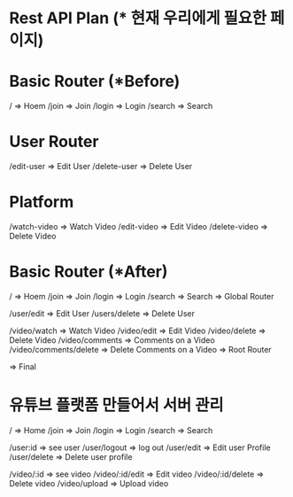 # Rest API Plan (\* 현재 우리에게 필요한 페이지)

# Basic Router (\*Before)

/ => Hoem
/join => Join
/login => Login
/search => Search

# User Router

/edit-user => Edit User
/delete-user => Delete User

# Platform

/watch-video => Watch Video
/edit-video => Edit Video
/delete-video => Delete Video

# Basic Router (\*After)

/ => Hoem
/join => Join
/login => Login
/search => Search
=> Global Router

/user/edit => Edit User
/users/delete => Delete User

/video/watch => Watch Video
/video/edit => Edit Video
/video/delete => Delete Video
/video/comments => Comments on a Video
/video/comments/delete => Delete Comments on a Video
=> Root Router

=> Final

# 유튜브 플랫폼 만들어서 서버 관리

/ => Home
/join => Join
/login => Login
/search => Search

/user:id => see user
/user/logout => log out
/user/edit => Edit user Profile
/user/delete => Delete user profile

/video/:id => see video
/video/:id/edit => Edit video
/video/:id/delete => Delete video
/video/upload => Upload video
